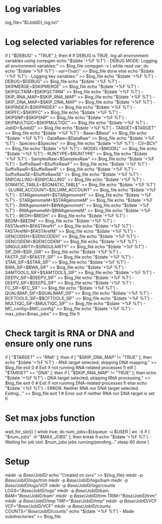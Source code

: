 # Log variables
log_file="${JobID}_log.txt"

# Log selected variables for reference
if [ "$DEBUG" = "TRUE" ]; then
    # If DEBUG is TRUE, log all environment variables using compgen
    echo "$(date '+%F %T') - DEBUG MODE: Logging all environment variables:" >> $log_file
    compgen -v | while read var; do
        echo "$(date '+%F %T') - $var=${!var}" >> $log_file
    done
else
echo "$(date '+%F %T') - Logging key variables:" >> $log_file
echo "$(date '+%F %T') - DEBUG=$DEBUG" >> $log_file
echo "$(date '+%F %T') - SKIPMERGE=$SKIPMERGE" >> $log_file
echo "$(date '+%F %T') - SKIPQCTRIM=$SKIPQCTRIM" >> $log_file
echo "$(date '+%F %T') - SKIP_RNA_MAP=$SKIP_RNA_MAP" >> $log_file
echo "$(date '+%F %T') - SKIP_DNA_MAP=$SKIP_DNA_MAP" >> $log_file
echo "$(date '+%F %T') - SKIPINDEX=$SKIPINDEX" >> $log_file
echo "$(date '+%F %T') - SKIPFC=$SKIPFC" >> $log_file
echo "$(date '+%F %T') - SKIPSNP=$SKIPSNP" >> $log_file
echo "$(date '+%F %T') - SKIPMULTIQC=$SKIPMULTIQC" >> $log_file
echo "$(date '+%F %T') - JobID=$JobID" >> $log_file
echo "$(date '+%F %T') - TARGET=$TARGET" >> $log_file
echo "$(date '+%F %T') - Base=$Base" >> $log_file
echo "$(date '+%F %T') - DataRaw=$DataRaw" >> $log_file
echo "$(date '+%F %T') - Species=$Species" >> $log_file
echo "$(date '+%F %T') - CV=$CV" >> $log_file
echo "$(date '+%F %T') - MODEL=$MODEL" >> $log_file
echo "$(date '+%F %T') - RUNTYPE=$RUNTYPE" >> $log_file
echo "$(date '+%F %T') - SamplesRaw=$SamplesRaw" >> $log_file
echo "$(date '+%F %T') - SuffixRawF=$SuffixRawF" >> $log_file
echo "$(date '+%F %T') - SuffixRawR=$SuffixRawR" >> $log_file
echo "$(date '+%F %T') - SuffixRawSE=$SuffixRawSE" >> $log_file
echo "$(date '+%F %T') - SNPCALLING=$SNPCALLING" >> $log_file
echo "$(date '+%F %T') - SOMATIC_TABLE=$SOMATIC_TABLE" >> $log_file
echo "$(date '+%F %T') - SLURM_ACCOUNT=$SLURM_ACCOUNT" >> $log_file
echo "$(date '+%F %T') - STARgenomeH=$STARgenomeH" >> $log_file
echo "$(date '+%F %T') - STARgenomeM=$STARgenomeM" >> $log_file
echo "$(date '+%F %T') - BWAgenomeH=$BWAgenomeH" >> $log_file
echo "$(date '+%F %T') - BWAgenomeM=$BWAgenomeM" >> $log_file
echo "$(date '+%F %T') - BEDH=$BEDH" >> $log_file
echo "$(date '+%F %T') - BEDM=$BEDM" >> $log_file
echo "$(date '+%F %T') - FASTArefH=$FASTArefH" >> $log_file
echo "$(date '+%F %T') - FASTArefM=$FASTArefM" >> $log_file
echo "$(date '+%F %T') - GENCODEH=$GENCODEH" >> $log_file
echo "$(date '+%F %T') - GENCODEM=$GENCODEM" >> $log_file
echo "$(date '+%F %T') - SINGULARITY=$SINGULARITY" >> $log_file
echo "$(date '+%F %T') - SIF_DIR=$SIF_DIR" >> $log_file
echo "$(date '+%F %T') - FASTP_SIF=$FASTP_SIF" >> $log_file
echo "$(date '+%F %T') - STAR_SIF=$STAR_SIF" >> $log_file
echo "$(date '+%F %T') - BWA_SIF=$BWA_SIF" >> $log_file
echo "$(date '+%F %T') - SAMTOOLS_SIF=$SAMTOOLS_SIF" >> $log_file
echo "$(date '+%F %T') - DEEPV_SIF=$DEEPV_SIF" >> $log_file
echo "$(date '+%F %T') - DEEPV_SIF=$DEEPS_SIF" >> $log_file
echo "$(date '+%F %T') - FC_SIF=$FC_SIF" >> $log_file
echo "$(date '+%F %T') - QUALIMAP_SIF=$QUALIMAP_SIF" >> $log_file
echo "$(date '+%F %T') - BCFTOOLS_SIF=$BCFTOOLS_SIF" >> $log_file
echo "$(date '+%F %T') - MULTIQC_SIF=$MULTIQC_SIF" >> $log_file
echo "$(date '+%F %T') - MC_config=$MC_config" >> $log_file
echo "$(date '+%F %T') - max_jobs=$max_jobs" >> $log_file
fi

# Check targit is RNA or DNA and ensure only one runs
if [ "$TARGET" == "RNA" ]; then
  if [ "$SKIP_DNA_MAP" != "TRUE" ]; then
    echo "$(date '+%F %T') - RNA target selected, skipping DNA mapping." >> $log_file
    exit 0  # Exit if not running RNA-related processes
  fi
elif [ "$TARGET" == "DNA" ]; then
  if [ "$SKIP_RNA_MAP" != "TRUE" ]; then
    echo "$(date '+%F %T') - DNA target selected, skipping RNA processing." >> $log_file
    exit 0  # Exit if not running DNA-related processes
  fi
else
  echo "$(date '+%F %T') - ERROR: Neither RNA nor DNA target selected. Exiting..." >> $log_file
  exit 1  # Error out if neither RNA nor DNA target is set
fi

# Set max jobs function
wait_for_slot() {
  while true; do
    num_jobs=$(squeue -u $USER | wc -l)
    if [ "$num_jobs" -lt "$MAX_JOBS" ]; then
      break
    fi
    echo "$(date '+%F %T') - Waiting for job slot: $num_jobs jobs running/pending..."
    sleep 60
  done
}

# Setup
mkdir -p ${Base}/$JobID/
echo "Created on `date`" >> ${log_file}
mkdir -p $Base/$JobID/logs/trim
mkdir -p $Base/$JobID/logs/bam
mkdir -p $Base/$JobID/logs/VCF
mkdir -p $Base/$JobID/logs/counts
LOGS="$Base/$JobID/logs"
mkdir -p $Base/$JobID/bam
BAM="$Base/$JobID/bam"
mkdir -p $Base/$JobID/trim
TRIM="$Base/$JobID/trim"
mkdir -p $Base/$JobID/tmp
TMP="$Base/$JobID/tmp"
mkdir -p $Base/$JobID/VCF
VCF="$Base/$JobID/VCF"
mkdir -p $Base/$JobID/counts
COUNTS="$Base/$JobID/counts"
echo "$(date '+%F %T') - Made subdirectories" >> $log_file
